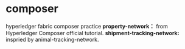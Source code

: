 # composer
hyperledger fabric composer practice
**property-network：** from Hyperledger Composer official tutorial.
**shipment-tracking-network:** inspried by animal-tracking-network.
